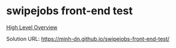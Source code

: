 # swipejobs front-end test

[High Level Overview](https://ibb.co/35bK4ms)

Solution URL: https://minh-dn.github.io/swipejobs-front-end-test/
